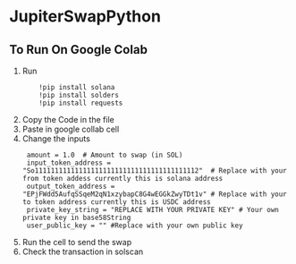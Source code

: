 # JupiterSwapPython
## To Run On Google Colab
1. Run
   ```
       !pip install solana
       !pip install solders
       !pip install requests
    ```
2. Copy the Code in the file
3. Paste in google collab cell
4. Change the inputs
   ```
    amount = 1.0  # Amount to swap (in SOL)
    input_token_address = "So11111111111111111111111111111111111111112"  # Replace with your from token addess currently this is solana address
    output_token_address = "EPjFWdd5AufqSSqeM2qN1xzybapC8G4wEGGkZwyTDt1v" # Replace with your to token address currently this is USDC address
    private_key_string = "REPLACE WITH YOUR PRIVATE KEY" # Your own private key in base58String
    user_public_key = "" #Replace with your own public key
   ```
5. Run the cell to send the swap
6. Check the transaction in solscan
